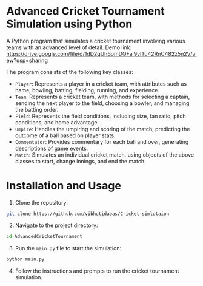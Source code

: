 # Advanced Cricket Tournament Simulation using Python
A Python program that simulates a cricket tournament involving various teams with an advanced level of detail.
Demo link: https://drive.google.com/file/d/1dD2qUh6omDQFai9vITu42RnC482z5n2V/view?usp=sharing

The program consists of the following key classes:

- `Player`: Represents a player in a cricket team, with attributes such as name, bowling, batting, fielding, running, and experience.
- `Team`: Represents a cricket team, with methods for selecting a captain, sending the next player to the field, choosing a bowler, and managing the batting order.
- `Field`: Represents the field conditions, including size, fan ratio, pitch conditions, and home advantage.
- `Umpire`: Handles the umpiring and scoring of the match, predicting the outcome of a ball based on player stats.
- `Commentator`: Provides commentary for each ball and over, generating descriptions of game events.
- `Match`: Simulates an individual cricket match, using objects of the above classes to start, change innings, and end the match.

# Installation and Usage

1. Clone the repository:
```bash
git clone https://github.com/vibhutidabas/Cricket-simlutaion
```

2. Navigate to the project directory:
```bash
cd AdvancedCricketTournament
```

3. Run the `main.py` file to start the simulation:
```bash
python main.py
```

4. Follow the instructions and prompts to run the cricket tournament simulation.
